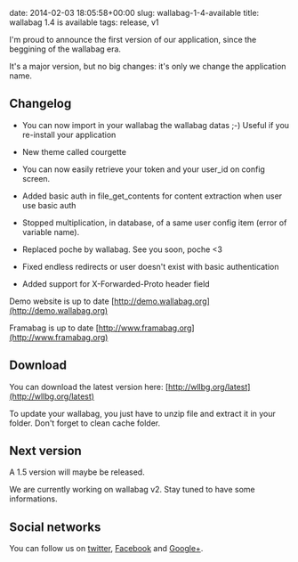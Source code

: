 date: 2014-02-03 18:05:58+00:00
slug: wallabag-1-4-available
title: wallabag 1.4 is available
tags: release, v1

I'm proud to announce the first version of our application, since the beggining of the wallabag era.

It's a major version, but no big changes: it's only we change the application name.


## Changelog





	
  * You can now import in your wallabag the wallabag datas ;-) Useful if you re-install your application

	
  * New theme called courgette

	
  * You can now easily retrieve your token and your user_id on config screen.

	
  * Added basic auth in file_get_contents for content extraction when user use basic auth

	
  * Stopped multiplication, in database, of a same user config item (error of variable name).

	
  * Replaced poche by wallabag. See you soon, poche <3

	
  * Fixed endless redirects or user doesn't exist with basic authentication

	
  * Added support for X-Forwarded-Proto header field


Demo website is up to date [http://demo.wallabag.org](http://demo.wallabag.org)

Framabag is up to date [http://www.framabag.org](http://www.framabag.org)


## Download


You can download the latest version here: [http://wllbg.org/latest](http://wllbg.org/latest)

To update your wallabag, you just have to unzip file and extract it in your folder. Don't forget to clean cache folder.


## Next version


A 1.5 version will maybe be released.

We are currently working on wallabag v2. Stay tuned to have some informations.


## Social networks


You can follow us on [twitter](http://twitter.com/wallabagapp), [Facebook](http://facebook.com/wallabag) and [Google+](http://plus.google.com/+wallabagorg).

